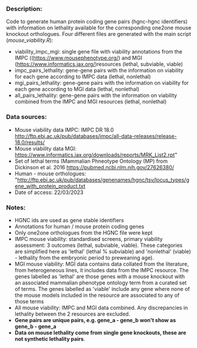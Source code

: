 ### Description:
Code to generate human protein coding gene pairs (hgnc-hgnc identifiers) with information on lethality available for the corresponding one2one mouse knockout orthologues. Four different files are generated with the main script (*mouse_viability.R*):
- viability_impc_mgi: single gene file with viability annotations from the IMPC ((https://www.mousephenotype.org/) and MGI (https://www.informatics.jax.org/)resources (lethal, subviable, viable)
- impc_pairs_lethality: gene-gene pairs with the information on viability for each gene according to IMPC data (lethal, nonlethal)
- mgi_pairs_lethality: gene-gene pairs with the information on viability for each gene according to MGI data (lethal, nonlethal)
- all_pairs_lethality: gene-gene pairs with the information on viability combined from the IMPC and MGI resources (lethal, nonlethal)


### Data sources:
-  Mouse viability data IMPC: IMPC DR 18.0 http://ftp.ebi.ac.uk/pub/databases/impc/all-data-releases/release-18.0/results/
-  Mouse viability data MGI: https://www.informatics.jax.org/downloads/reports/MRK_List2.rpt"
-  Set of lethal terms (Mammalian Phneotype Ontology (MP) from Dickinson et al. 2016 https://pubmed.ncbi.nlm.nih.gov/27626380/
-  Human - mouse orthologues: "http://ftp.ebi.ac.uk/pub/databases/genenames/hgnc/tsv/locus_types/gene_with_protein_product.txt
-  Date of access: 22/03/2023

### Notes:
-  HGNC ids are used as gene stable identifiers
-  Annotations for human / mouse protein coding genes
-  Only one2one orthologues from the HGNC file were kept
-  IMPC mouse viability: standardised screens, primary viability assessment: 3 outcomes (lethal, subviable, viable). These categories are simplified here as 'lethal' (lethal % subviable) and 'nonlethal' (viable) - lethality from the embryonic period to preweaning age).
-  MGI mouse viability: MGI data contains data collated from the literature, from heterogeneous lines, it includes data from the IMPC resource. The genes labelled as 'lethal' are those genes with a mouse knockout with an associated mammalian phenotype ontology term from a curated set of terms. The genes labelled as 'viable' include any gene where none of the mouse models included in the resource are associated to any of those terms
-  All mouse viability: IMPC and MGI data combined. Any discrepancies in lethality between the 2 resources are excluded.
-  **Gene pairs are unique pairs, e.g. gene_a - gene_b won't show as gene_b - gene_a**
-  **Data on mouse lethality come from single gene knockouts, these are not synthetic lethality pairs**.